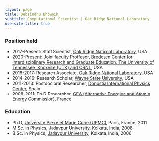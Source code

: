 ```yaml
---
layout: page
title: Debsindhu Bhowmik
subtitle: Computational Scientist | Oak Ridge National Laboratory  
use-site-title: true
---   
```


### **Position held** 

* 2017-Present: Staff Scientist, [Oak Ridge National Laboratory](https://www.ornl.gov/), USA 
* 2020-Present: Joint faculty Proffesor, [Bredesen Center for Interdisciplinary Research and Graduate Education, The University of Tennessee, Knoxville (UTK) and ORNL](https://bredesencenter.utk.edu/), USA 
* 2016-2017: Research Associate, [Oak Ridge National Laboratory](https://www.ornl.gov/), USA 
* 2014-2016: Research Scholar, [Wayne State University](https://wayne.edu/), USA 
* 2011-2013: Postdoctoral Researcher, [Donostia International Physics Center](http://dipc.ehu.es/index.php?lng=eng), Spain 
* 2008-2011: Ph.D Researcher, [CEA (Alternative Energies and Atomic Energy Commission)](http://www-centre-saclay.cea.fr/en), France

### **Education**

* Ph.D, [Université Pierre et Marie Curie (UPMC)](http://www.upmc.fr/en/), Paris, France, 2011
* M.Sc. in Physics, [Jadavpur University](http://www.jaduniv.edu.in/), Kolkata, India, 2008
* B.Sc. in Physics, [Jadavpur University](http://www.jaduniv.edu.in/), Kolkata, India, 2006 


